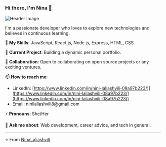 ### Hi there, I'm Nina 👋

![Header Image]([URL_TO_A_HEADER_IMAGE](https://raw.githubusercontent.com/leviarista/github-profile-header-generator/main/social/examples/example-3.png))  

I'm a passionate developer who loves to explore new technologies and believes in continuous learning.

🌱 **My Skills**: JavaScript, React.js, Node.js, Express, HTML, CSS.

🔭 **Current Project**: Building a dynamic personal portfolio. 

👯 **Collaboration**: Open to collaborating on open source projects or any exciting ventures. 


📫 **How to reach me**: 
- LinkedIn: [https://www.linkedin.com/in/nini-laliashvili-08a97b223/)](https://www.linkedin.com/in/nini-laliashvili-08a97b223/](https://www.linkedin.com/in/nini-laliashvili-08a97b223/)
- Email: [ninilaliashvili8@gmail.com](mailto:ninilaliashvili8@gmail.com)  

⚡ **Pronouns**: She/Her

💬 **Ask me about**: Web development, career advice, and tech in general.


---

⭐️ From [NinaLaliashvili](https://github.com/NinaLaliashvili)


